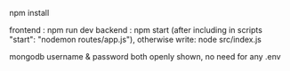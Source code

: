 npm install

frontend : npm run dev
backend : npm start (after including in scripts "start": "nodemon routes/app.js"), otherwise write: node src/index.js

mongodb username & password both openly shown, no need for any .env
